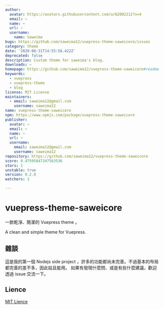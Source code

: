 ```yaml
---
author:
  avatar: https://avatars.githubusercontent.com/u/62002212?v=4
  email: ~
  name: ~
  url: ~
  username:
    name: Saweima
bugs: https://github.com/saweima12/vuepress-theme-saweicore/issues
category: theme
date: '2020-08-31T14:55:56.422Z'
deprecated: false
description: Custom theme for saweima's blog.
downloads: ~
homepage: https://github.com/saweima12/vuepress-theme-saweicore#readme
keywords:
  - vuepress
  - vuepress-theme
  - blog
license: MIT License
maintainers:
  - email: saweima12@gmail.com
    username: saweima12
name: vuepress-theme-saweicore
npm: https://www.npmjs.com/package/vuepress-theme-saweicore
publisher:
  avatar: ~
  email: ~
  name: ~
  url: ~
  username:
    email: saweima12@gmail.com
    username: saweima12
repository: https://github.com/saweima12/vuepress-theme-saweicore
score: 0.47595847347563536
stars: 1
unstable: true
version: 0.2.8
watchers: 1

---
```


# vuepress-theme-saweicore

一款乾淨、簡潔的 Vuepress theme 。

A clean and simple theme for Vuepress.

## 雜談

這是我的第一個 Nodejs side project ，許多的功能都尚未完善。不過基本的布局都完善的差不多，因此姑且能用。 如果有發現什麼問、或是有些什麼建議，歡迎透過 issue 交流一下。

## Lience

[MIT Lience](https://github.com/saweima12/vuepress-theme-saweicore/blob/master/LICENSE)
